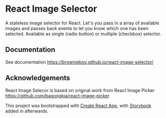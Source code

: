 # React Image Selector

A stateless image selector for React. Let's you pass in a array of available images and passes back events to let you know which one has been selected. Available as single (radio button) or multiple (checkbox) selector.

## Documentation

See documentation https://brownieboy.github.io/react-image-selector/

## Acknowledgements

React Image Selecor is based on original work from React Image Picker https://github.com/bagongkia/react-image-picker

This project was bootstrapped with [Create React App](https://github.com/facebook/create-react-app), with [Storybook](https://storybook.js.org/) added in afterwards.
